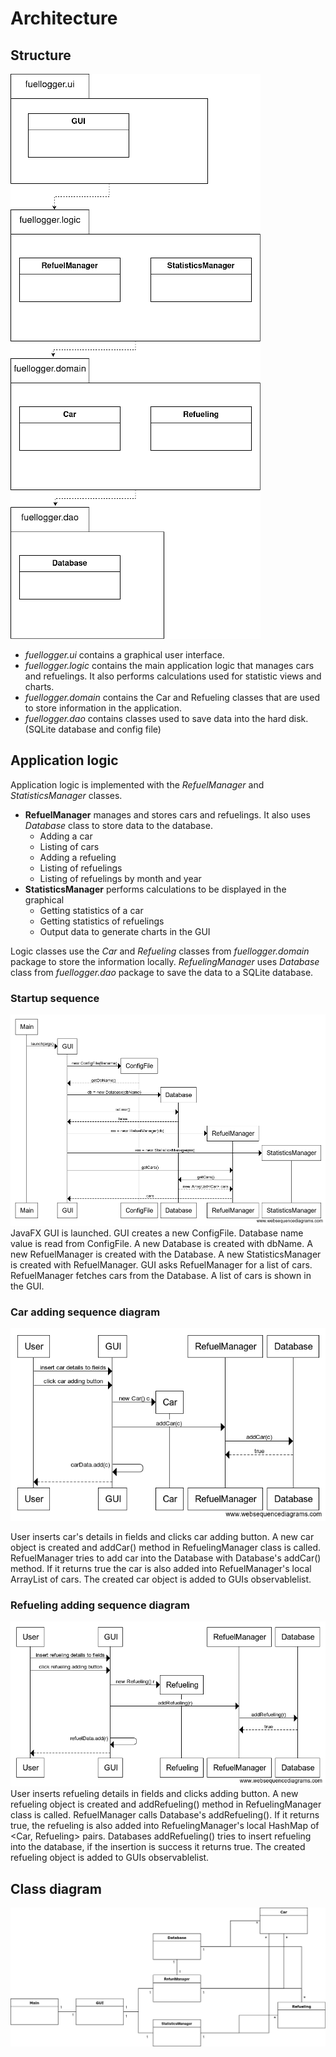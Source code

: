 # Architecture

## Structure
![package structure](images/packages.png)
* _fuellogger.ui_ contains a graphical user interface.
* _fuellogger.logic_ contains the main application logic that manages
cars and refuelings. It also performs calculations used for statistic
views and charts. 
* _fuellogger.domain_ contains the Car and Refueling classes that are
used to store information in the application.
* _fuellogger.dao_ contains classes used to save data into the hard
disk. (SQLite database and config file)

## Application logic
Application logic is implemented with the _RefuelManager_ and
_StatisticsManager_ classes. 
* __RefuelManager__ manages and stores cars and refuelings. It also
uses _Database_ class to store data to the database. 
	* Adding a car
	* Listing of cars
	* Adding a refueling
	* Listing of refuelings
	* Listing of refuelings by month and year
* __StatisticsManager__ performs calculations to be displayed in the
graphical 
	* Getting statistics of a car
	* Getting statistics of refuelings
	* Output data to generate charts in the GUI


Logic classes use the _Car_ and _Refueling_ classes from _fuellogger.domain_
package to store the information locally. _RefuelingManager_ uses 
_Database_ class from _fuellogger.dao_ package to save the data to a
SQLite database. 

### Startup sequence
![startup sequence](images/startupseq.png)
JavaFX GUI is launched. GUI creates a new ConfigFile. Database name
value is read from ConfigFile. A new Database is created with dbName.
A new RefuelManager is created with the Database. A new StatisticsManager
is created with RefuelManager. GUI asks RefuelManager for a list of
cars. RefuelManager fetches cars from the Database. A list of cars is
shown in the GUI.

### Car adding sequence diagram
![car adding sequence](images/caraddseq.png)

User inserts car's details in fields and clicks car adding button. 
A new car object is created and addCar() method in RefuelingManager
class is called. RefuelManager tries to add car into the Database with
Database's addCar() method. If it returns true the car is also added
into RefuelManager's local ArrayList of cars. The created car object is
added to GUIs observablelist.

### Refueling adding sequence diagram
![refuel adding seq](images/refueladdseq.png)
User inserts refueling details in fields and clicks adding button. 
A new refueling object is created and addRefueling() method in
RefuelingManager class is called. RefuelManager calls Database's
addRefueling(). If it returns true, the refueling is also added into
RefuelingManager's local HashMap of <Car, Refueling> pairs.
Databases addRefueling() tries to insert refueling into the database, if
the insertion is success it returns true. The created refueling object
is added to GUIs observablelist.


## Class diagram
![diagram](images/class%20diagram.png)

